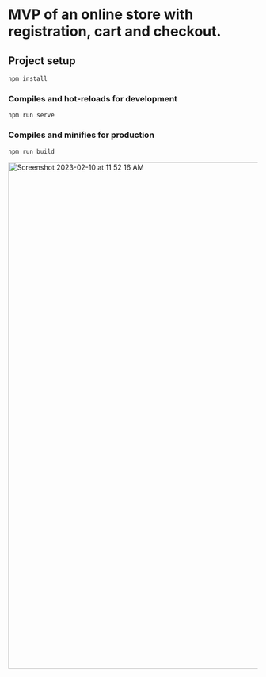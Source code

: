 # MVP of an online store with registration, cart and checkout.

## Project setup
```
npm install
```
### Compiles and hot-reloads for development
```
npm run serve
```
### Compiles and minifies for production
```
npm run build
```

<img width="1023" alt="Screenshot 2023-02-10 at 11 52 16 AM" src="https://user-images.githubusercontent.com/90276782/218149466-cdf22316-0a5b-4532-966f-5ec93a527ba7.png">

